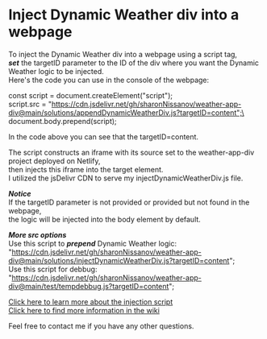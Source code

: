 # Inject Dynamic Weather div into a webpage
To inject the Dynamic Weather div into a webpage using a script tag,\
***set*** the targetID parameter to the ID of the div where you want the Dynamic Weather logic to be injected.\
Here's the code you can use in the console of the webpage:

const script = document.createElement("script"); \
script.src = "https://cdn.jsdelivr.net/gh/sharonNissanov/weather-app-div@main/solutions/appendDynamicWeatherDiv.js?targetID=content";\
document.body.prepend(script); 

In the code above you can see that the targetID=content.

The script constructs an iframe with its source set to the weather-app-div project deployed on Netlify,\
then injects this iframe into the target element.\
I utilized the jsDelivr CDN to serve my injectDynamicWeatherDiv.js file.


***Notice*** \
If the targetID parameter is not provided or provided but not found in the webpage, \
the logic will be injected into the body element by default.

***More src options***\
Use this script to ***prepend*** Dynamic Weather logic: "https://cdn.jsdelivr.net/gh/sharonNissanov/weather-app-div@main/solutions/injectDynamicWeatherDiv.js?targetID=content"; \
Use this script for debbug: "https://cdn.jsdelivr.net/gh/sharonNissanov/weather-app-div@main/test/tempdebbug.js?targetID=content"; 

[Click here to learn more about the injection script](https://github.com/sharonNissanov/weather-app-div/wiki/Dynamic-Weather-Injection-Script) \
[Click here to find more information in the wiki](https://github.com/sharonNissanov/weather-app-div/wiki)

Feel free to contact me if you have any other questions.
